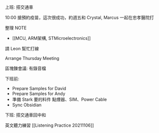 
上班: 搭交通車

10:00 搶預約疫苗，這次很成功，約週五和 Crystal, Marcus 一起在忠孝醫院打

整理 NOTE
- [[MCU, ARM架構, STMicroelectronics]]

請 Leon 幫忙打線 

Arrange Thursday Meeting

區塊鍊會議: 有錄音檔

下班前: 
- Prepare Samples for David 
- Prepare Samples for Andy
- 準備 Stark 要的料件 點煙器、SIM、Power Cable
- Sync Obsidian 

下班: 搭交通車回中和

英文聽力練習  [[Listening Practice 20211106]]
